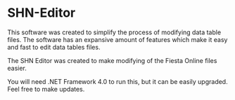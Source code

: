 # SHN-Editor
This software was created to simplify the process of modifying data table files. The software has an expansive amount of features which make it easy and fast to edit data tables files.

The SHN Editor was created to make modifying of the Fiesta Online files easier.

You will need .NET Framework 4.0 to run this, but it can be easily upgraded. Feel free to make updates.
